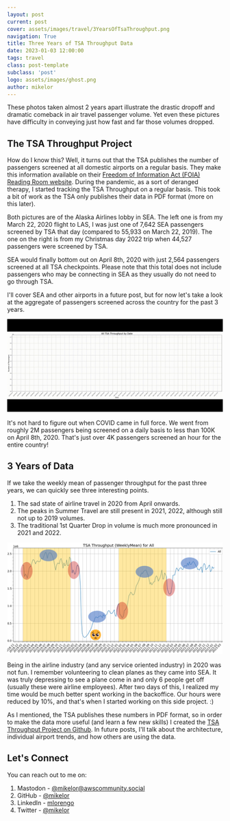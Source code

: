 ```yaml
---
layout: post
current: post
cover: assets/images/travel/3YearsOfTsaThroughput.png
navigation: True
title: Three Years of TSA Throughput Data
date: 2023-01-03 12:00:00
tags: travel
class: post-template
subclass: 'post'
logo: assets/images/ghost.png
author: mikelor
---
```

These photos taken almost 2 years apart illustrate the drastic dropoff and dramatic comeback in air travel passenger volume. Yet even these pictures have difficulty in conveying just how fast and far those volumes dropped.

## The TSA Throughput Project
How do I know this? Well, it turns out that the TSA publishes the number of passengers screened at all domestic airports on a regular basis. They make this information available on their [Freedom of Information Act (FOIA) Reading Room website](https://www.tsa.gov/foia/readingroom). During the pandemic, as a sort of deranged therapy, I started tracking the TSA Throughput on a regular basis. This took a bit of work as the TSA only publishes their data in PDF format (more on this later).

Both pictures are of the Alaska Airlines lobby in SEA. The left one is from my March 22, 2020 flight to LAS, I was just one of 7,642 SEA passengers screened by TSA that day (compared to 55,933 on March 22, 2019). The one on the right is from my Christmas day 2022 trip when 44,527 passengers were screened by TSA. 

SEA would finally bottom out on April 8th, 2020 with just 2,564 passengers screened at all TSA checkpoints. Please note that this total does not include passengers who may be connecting in SEA as they usually do not need to go through TSA.

I'll cover SEA and other airports in a future post, but for now let's take a look at the aggregate of passengers screened across the country for the past 3 years.

![TSA Throughput - All Airports](assets/images/travel/TsaThroughputAnimated.gif)

It's not hard to figure out when COVID came in full force. We went from roughly 2M passengers being screened on a daily basis to less than 100K on April 8th, 2020. That's just over 4K passengers screened an hour for the entire country!

## 3 Years of Data
If we take the weekly mean of passenger throughput for the past three years, we can quickly see three interesting points.
  1. The sad state of airline travel in 2020 from April onwards.
  1. The peaks in Summer Travel are still present in 2021, 2022, although still not up to 2019 volumes.
  1. The traditional 1st Quarter Drop in volume is much more pronounced in 2021 and 2022.

![TSA Throughput - Weekly Mean](assets/images/travel/3YearWeeklyMean.png)

Being in the airline industry (and any service oriented industry) in 2020 was not fun. I remember volunteering to clean planes as they came into SEA. It was truly depressing to see a plane come in and only 6 people get off (usually these were airline employees). After two days of this, I realized my time would be much better spent working in the backoffice. Our hours were reduced by 10%, and that's when I started working on this side project. :)

As I mentioned, the TSA publishes these numbers in PDF format, so in order to make the data more useful (and learn a few new skills) I created the [TSA Throughput Project on Github](https://github.com/mikelor/tsathroughput). In future posts, I'll talk about the architecture, individual airport trends, and how others are using the data.

## Let's Connect
You can reach out to me on:
  1. Mastodon - [@mikelor@awscommunity.social](https://awscommunity.social/@mikelor)
  1. GitHub - [@mikelor](https://github.com/mikelor)
  1. LinkedIn - [mlorengo](https://www.linkedin.com/in/mlorengo/)
  1. Twitter - [@mikelor](https://twitter.com/mikelor)
